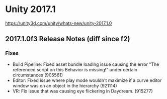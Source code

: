 # Unity 2017.1
https://unity3d.com/unity/whats-new/unity-2017.1.0

## 2017.1.0f3 Release Notes (diff since f2)


### Fixes
<ul>
<li>Build Pipeline: Fixed asset bundle loading issue causing the error "The referenced script on this Behavior is missing!" under certain circumstances (905561)</li>
<li>Editor: Fixed issue where play mode wouldn't maximize if a curve editor window was on an object in the hierarchy (921114)</li>
<li>VR: Fix issue that was causing eye flickering in Daydream. (915277)</li>
</ul>
